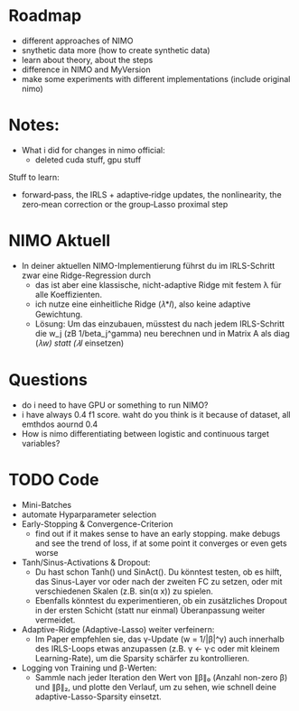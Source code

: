 # Roadmap
- different approaches of NIMO
- snythetic data more (how to create synthetic data)
- learn about theory, about the steps
- difference in NIMO and MyVersion
- make some experiments with different implementations (include original nimo)

# Notes:
- What i did for changes in nimo official:
   - deleted cuda stuff, gpu stuff 

Stuff to learn:
- forward‐pass, the IRLS + adaptive‐ridge updates, the nonlinearity, the zero‐mean correction or the group‐Lasso proximal step 

# NIMO Aktuell

- In deiner aktuellen NIMO-Implementierung führst du im IRLS-Schritt zwar eine Ridge-Regression durch
   - das ist aber eine klassische, nicht-adaptive Ridge mit festem λ für alle Koeffizienten.
   - ich nutze eine einheitliche Ridge (𝜆*𝐼), also keine adaptive Gewichtung. 
   - Lösung: Um das einzubauen, müsstest du nach jedem IRLS-Schritt die w_j (zB 1/beta_j^gamma) neu berechnen und in Matrix A als diag (𝜆*w) statt (𝜆*𝐼 einsetzen)


# Questions
- do i need to have GPU or something to run NIMO?
- i have always 0.4 f1 score. waht do you think is it because of dataset, all emthdos aournd 0.4
- How is nimo differentiating between  logistic and continuous target variables?


# TODO Code
- Mini-Batches
- automate Hyparparameter selection
- Early-Stopping & Convergence-Criterion
  - find out if it makes sense to have an early stopping. make debugs and see the trend of loss, if at some point it converges or even gets worse
- Tanh/Sinus-Activations & Dropout:
  - Du hast schon Tanh() und SinAct(). Du könntest testen, ob es hilft, das Sinus-Layer vor oder nach der zweiten FC zu setzen, oder mit verschiedenen Skalen (z.B. sin(α x)) zu spielen. 
  - Ebenfalls könntest du experimentieren, ob ein zusätzliches Dropout in der ersten Schicht (statt nur einmal) Überanpassung weiter vermeidet.
- Adaptive-Ridge (Adaptive-Lasso) weiter verfeinern:
  - Im Paper empfehlen sie, das γ-Update (w = 1/|β|^γ) auch innerhalb des IRLS-Loops etwas anzupassen (z.B. γ ← γ·c oder mit kleinem Learning-Rate), um die Sparsity schärfer zu kontrollieren.
- Logging von Training und β-Werten:
  - Sammle nach jeder Iteration den Wert von ∥β∥₀ (Anzahl non-zero β) und ∥β∥₂, und plotte den Verlauf, um zu sehen, wie schnell deine adaptive-Lasso-Sparsity einsetzt.